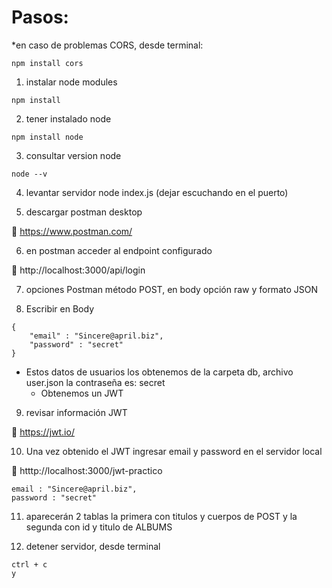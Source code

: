# Pasos:

*en caso de problemas CORS, desde terminal: 

```
npm install cors
```

1. instalar node modules 

```
npm install
```

2. tener instalado node 

```
npm install node
```

3. consultar version node 

```
node --v
```

4. levantar servidor node index.js (dejar escuchando en el puerto)

5. descargar postman desktop 

:link:  https://www.postman.com/

6. en postman acceder al endpoint configurado 

:link:  http://localhost:3000/api/login

7. opciones Postman método POST, en body opción raw y formato JSON

8. Escribir en Body 

```
{ 
	"email" : "Sincere@april.biz", 
	"password" : "secret" 
}
```
   - Estos datos de usuarios los obtenemos de la carpeta db, archivo user.json la contraseña es: secret
     - Obtenemos un JWT

9. revisar información JWT 

:link:  https://jwt.io/

10. Una vez obtenido el JWT ingresar email y password en el servidor local 

:link:  htttp://localhost:3000/jwt-practico

```
email : "Sincere@april.biz", 
password : "secret"
```

11. aparecerán 2 tablas la primera con titulos y cuerpos de POST y la segunda con id y titulo de ALBUMS

12. detener servidor, desde terminal

```
ctrl + c
y
```
